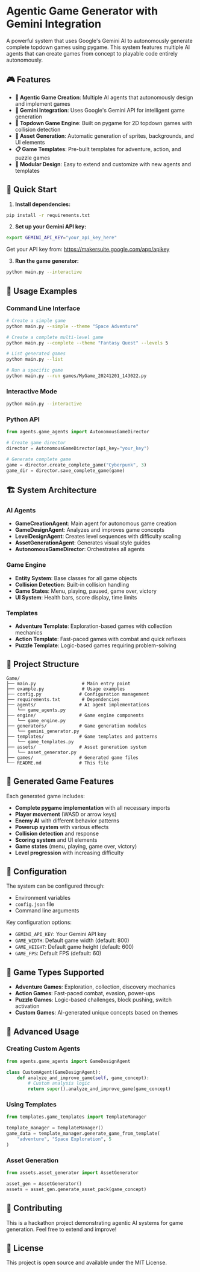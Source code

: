 # Agentic Game Generator with Gemini Integration

A powerful system that uses Google's Gemini AI to autonomously generate complete topdown games using pygame. This system features multiple AI agents that can create games from concept to playable code entirely autonomously.

## 🎮 Features

- **🤖 Agentic Game Creation**: Multiple AI agents that autonomously design and implement games
- **🧠 Gemini Integration**: Uses Google's Gemini API for intelligent game generation
- **🎯 Topdown Game Engine**: Built on pygame for 2D topdown games with collision detection
- **🎨 Asset Generation**: Automatic generation of sprites, backgrounds, and UI elements
- **📋 Game Templates**: Pre-built templates for adventure, action, and puzzle games
- **🔧 Modular Design**: Easy to extend and customize with new agents and templates

## 🚀 Quick Start

1. **Install dependencies:**
```bash
pip install -r requirements.txt
```

2. **Set up your Gemini API key:**
```bash
export GEMINI_API_KEY="your_api_key_here"
```
Get your API key from: https://makersuite.google.com/app/apikey

3. **Run the game generator:**
```bash
python main.py --interactive
```

## 🎯 Usage Examples

### Command Line Interface
```bash
# Create a simple game
python main.py --simple --theme "Space Adventure"

# Create a complete multi-level game
python main.py --complete --theme "Fantasy Quest" --levels 5

# List generated games
python main.py --list

# Run a specific game
python main.py --run games/MyGame_20241201_143022.py
```

### Interactive Mode
```bash
python main.py --interactive
```

### Python API
```python
from agents.game_agents import AutonomousGameDirector

# Create game director
director = AutonomousGameDirector(api_key="your_key")

# Generate complete game
game = director.create_complete_game("Cyberpunk", 3)
game_dir = director.save_complete_game(game)
```

## 🏗️ System Architecture

### AI Agents
- **GameCreationAgent**: Main agent for autonomous game creation
- **GameDesignAgent**: Analyzes and improves game concepts
- **LevelDesignAgent**: Creates level sequences with difficulty scaling
- **AssetGenerationAgent**: Generates visual style guides
- **AutonomousGameDirector**: Orchestrates all agents

### Game Engine
- **Entity System**: Base classes for all game objects
- **Collision Detection**: Built-in collision handling
- **Game States**: Menu, playing, paused, game over, victory
- **UI System**: Health bars, score display, time limits

### Templates
- **Adventure Template**: Exploration-based games with collection mechanics
- **Action Template**: Fast-paced games with combat and quick reflexes
- **Puzzle Template**: Logic-based games requiring problem-solving

## 📁 Project Structure

```
Game/
├── main.py                 # Main entry point
├── example.py              # Usage examples
├── config.py              # Configuration management
├── requirements.txt        # Dependencies
├── agents/                # AI agent implementations
│   └── game_agents.py
├── engine/                # Game engine components
│   └── game_engine.py
├── generators/            # Game generation modules
│   └── gemini_generator.py
├── templates/             # Game templates and patterns
│   └── game_templates.py
├── assets/                # Asset generation system
│   └── asset_generator.py
├── games/                 # Generated game files
└── README.md              # This file
```

## 🎨 Generated Game Features

Each generated game includes:
- **Complete pygame implementation** with all necessary imports
- **Player movement** (WASD or arrow keys)
- **Enemy AI** with different behavior patterns
- **Powerup system** with various effects
- **Collision detection** and response
- **Scoring system** and UI elements
- **Game states** (menu, playing, game over, victory)
- **Level progression** with increasing difficulty

## 🔧 Configuration

The system can be configured through:
- Environment variables
- `config.json` file
- Command line arguments

Key configuration options:
- `GEMINI_API_KEY`: Your Gemini API key
- `GAME_WIDTH`: Default game width (default: 800)
- `GAME_HEIGHT`: Default game height (default: 600)
- `GAME_FPS`: Default FPS (default: 60)

## 🎯 Game Types Supported

- **Adventure Games**: Exploration, collection, discovery mechanics
- **Action Games**: Fast-paced combat, evasion, power-ups
- **Puzzle Games**: Logic-based challenges, block pushing, switch activation
- **Custom Games**: AI-generated unique concepts based on themes

## 🚀 Advanced Usage

### Creating Custom Agents
```python
from agents.game_agents import GameDesignAgent

class CustomAgent(GameDesignAgent):
    def analyze_and_improve_game(self, game_concept):
        # Custom analysis logic
        return super().analyze_and_improve_game(game_concept)
```

### Using Templates
```python
from templates.game_templates import TemplateManager

template_manager = TemplateManager()
game_data = template_manager.generate_game_from_template(
    "adventure", "Space Exploration", 5
)
```

### Asset Generation
```python
from assets.asset_generator import AssetGenerator

asset_gen = AssetGenerator()
assets = asset_gen.generate_asset_pack(game_concept)
```

## 🤝 Contributing

This is a hackathon project demonstrating agentic AI systems for game generation. Feel free to extend and improve!

## 📄 License

This project is open source and available under the MIT License.
